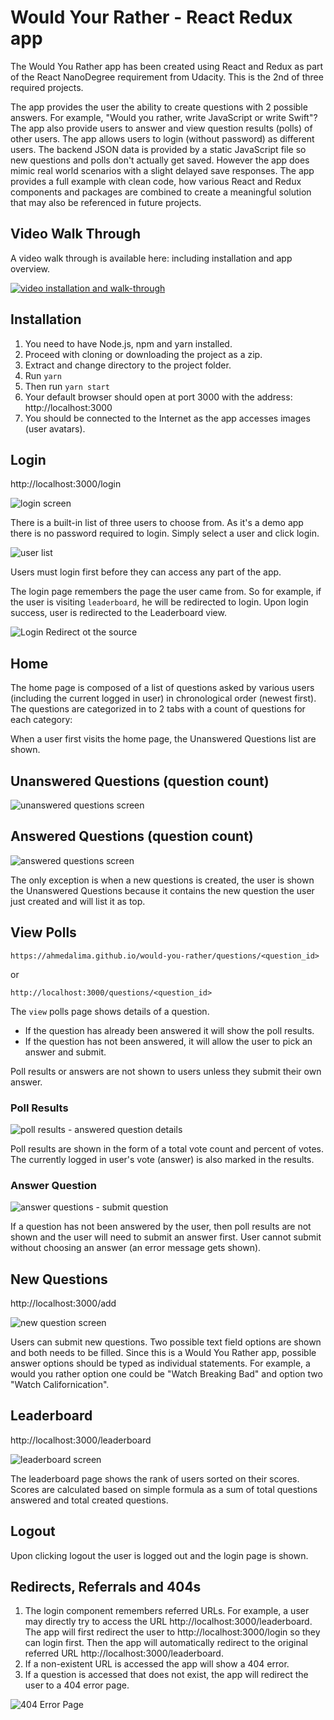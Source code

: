 # Would Your Rather - React Redux app

The Would You Rather app has been created using React and Redux as part of the React NanoDegree requirement from Udacity. This is the 2nd of three required projects.

The app provides the user the ability to create questions with 2 possible answers. For example, "Would you rather, write JavaScript or write Swift"? The app also provide users to answer and view question results (polls) of other users. The app allows users to login (without password) as different users. The backend JSON data is provided by a static JavaScript file so new questions and polls don't actually get saved. However the app does mimic real world scenarios with a slight delayed save responses. The app provides a full example with clean code, how various React and Redux components and packages are combined to create a meaningful solution that may also be referenced in future projects.

## Video Walk Through

A video walk through is available here: including installation and app overview.

[![video installation and walk-through]()]()

## Installation

1. You need to have Node.js, npm and yarn installed.
2. Proceed with cloning or downloading the project as a zip.
3. Extract and change directory to the project folder.
4. Run `yarn`
5. Then run `yarn start`
6. Your default browser should open at port 3000 with the address: http://localhost:3000
7. You should be connected to the Internet as the app accesses images (user avatars).

## Login

http://localhost:3000/login

![login screen](./public/imgs/login.png)

There is a built-in list of three users to choose from. As it's a demo app there is no password required to login. Simply select a user and click login.

![user list](./public/imgs/users-list.png)

Users must login first before they can access any part of the app.

The login page remembers the page the user came from. So for example, if the user is visiting `leaderboard`, he will be redirected to login. Upon login success, user is redirected to the Leaderboard view.

![Login Redirect ot the source](./public/imgs/login-redirect.png)

## Home

The home page is composed of a list of questions asked by various users (including the current logged in user) in chronological order (newest first). The questions are categorized in to 2 tabs with a count of questions for each category:

When a user first visits the home page, the Unanswered Questions list are shown.

## Unanswered Questions (question count)

![unanswered questions screen](./public/imgs/unanswered.png)

## Answered Questions (question count)

![answered questions screen](./public/imgs/answered.png)

The only exception is when a new questions is created, the user is shown the Unanswered Questions because it contains the new question the user just created and will list it as top.

## View Polls

`https://ahmedalima.github.io/would-you-rather/questions/<question_id>`

or

`http://localhost:3000/questions/<question_id> `

The `view` polls page shows details of a question.

- If the question has already been answered it will show the poll results.
- If the question has not been answered, it will allow the user to pick an answer and submit.

Poll results or answers are not shown to users unless they submit their own answer.

### Poll Results

![poll results - answered question details](./public/imgs/q-ans.png)

Poll results are shown in the form of a total vote count and percent of votes. The currently logged in user's vote (answer) is also marked in the results.

### Answer Question

![answer questions - submit question](./public/imgs/q-no-ans.png)

If a question has not been answered by the user, then poll results are not shown and the user will need to submit an answer first. User cannot submit without choosing an answer (an error message gets shown).

## New Questions

http://localhost:3000/add

![new question screen](./public/imgs/new-q.png)

Users can submit new questions. Two possible text field options are shown and both needs to be filled. Since this is a Would You Rather app, possible answer options should be typed as individual statements. For example, a would you rather option one could be "Watch Breaking Bad" and option two "Watch Californication".

## Leaderboard

http://localhost:3000/leaderboard

![leaderboard screen](./public/imgs/leader-board.png)

The leaderboard page shows the rank of users sorted on their scores. Scores are calculated based on simple formula as a sum of total questions answered and total created questions.

## Logout

Upon clicking logout the user is logged out and the login page is shown.

## Redirects, Referrals and 404s

1. The login component remembers referred URLs. For example, a user may directly try to access the URL http://localhost:3000/leaderboard. The app will first redirect the user to http://localhost:3000/login so they can login first. Then the app will automatically redirect to the original referred URL http://localhost:3000/leaderboard.
2. If a non-existent URL is accessed the app will show a 404 error.
3. If a question is accessed that does not exist, the app will redirect the user to a 404 error page.

![404 Error Page](./public/imgs/not-found.png)
